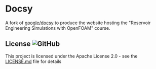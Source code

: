# Docsy

A fork of [google/docsy](https://github.com/google/docsy) to produce
the website hosting the "Reservoir Engineering Simulations with OpenFOAM" course.

## License ![GitHub](https://img.shields.io/github/license/google/docsy)

This project is licensed under the Apache License 2.0 - see the [LICENSE.md](https://github.com/google/docsy/blob/master/LICENSE) file for details
